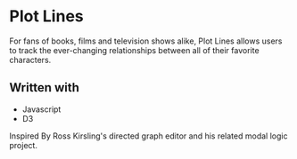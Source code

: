 # Plot Lines
For fans of books, films and television shows alike, Plot Lines allows users to track the ever-changing relationships between all of their favorite characters.

## Written with
  * Javascript
  * D3

Inspired By
Ross Kirsling's directed graph editor and his related modal logic project.
